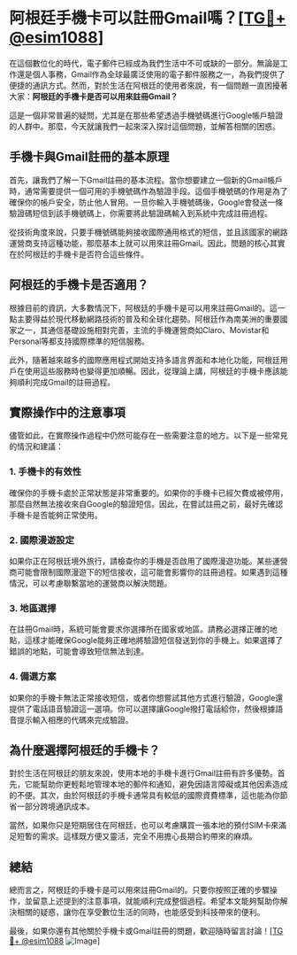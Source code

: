 # 阿根廷手機卡可以註冊Gmail嗎？[[TG💪+ @esim1088](https://t.me/s/esim1088)]

在這個數位化的時代，電子郵件已經成為我們生活中不可或缺的一部分。無論是工作還是個人事務，Gmail作為全球最廣泛使用的電子郵件服務之一，為我們提供了便捷的通訊方式。然而，對於生活在阿根廷的使用者來說，有一個問題一直困擾著大家：**阿根廷的手機卡是否可以用來註冊Gmail？**

這是一個非常普遍的疑問，尤其是在那些希望透過手機號碼進行Google帳戶驗證的人群中。那麼，今天就讓我們一起來深入探討這個問題，並解答相關的困惑。

## 手機卡與Gmail註冊的基本原理

首先，讓我們了解一下Gmail註冊的基本流程。當你想要建立一個新的Gmail帳戶時，通常需要提供一個可用的手機號碼作為驗證手段。這個手機號碼的作用是為了確保你的帳戶安全，防止他人冒用。一旦你輸入手機號碼後，Google會發送一條驗證碼短信到該手機號碼上，你需要將此驗證碼輸入到系統中完成註冊過程。

從技術角度來說，只要手機號碼能夠接收國際通用格式的短信，並且該國家的網路運營商支持這種功能，那麼基本上就可以用來註冊Gmail。因此，問題的核心其實在於阿根廷的手機卡是否符合這些條件。

## 阿根廷的手機卡是否適用？

根據目前的資訊，大多數情況下，阿根廷的手機卡是可以用來註冊Gmail的。這一點主要得益於現代移動網路技術的普及和全球化趨勢。阿根廷作為南美洲的重要國家之一，其通信基礎設施相對完善，主流的手機運營商如Claro、Movistar和Personal等都支持國際標準的短信服務。

此外，隨著越來越多的國際應用程式開始支持多語言界面和本地化功能，阿根廷用戶在使用這些服務時也變得更加順暢。因此，從理論上講，阿根廷的手機卡應該能夠順利完成Gmail的註冊過程。

## 實際操作中的注意事項

儘管如此，在實際操作過程中仍然可能存在一些需要注意的地方。以下是一些常見的情況和建議：

### 1. **手機卡的有效性**
確保你的手機卡處於正常狀態是非常重要的。如果你的手機卡已經欠費或被停用，那麼自然無法接收來自Google的驗證短信。因此，在嘗試註冊之前，最好先確認手機卡是否能夠正常使用。

### 2. **國際漫遊設定**
如果你正在阿根廷境外旅行，請檢查你的手機是否啟用了國際漫遊功能。某些運營商可能會限制國際漫遊下的短信接收，這可能會影響你的註冊過程。如果遇到這種情況，可以考慮聯繫當地的運營商以解決問題。

### 3. **地區選擇**
在註冊Gmail時，系統可能會要求你選擇所在國家或地區。請務必選擇正確的地點，這樣才能確保Google能夠正確地將驗證短信發送到你的手機上。如果選擇了錯誤的地點，可能會導致短信無法到達。

### 4. **備選方案**
如果你的手機卡無法正常接收短信，或者你想嘗試其他方式進行驗證，Google還提供了電話語音驗證這一選項。你可以選擇讓Google撥打電話給你，然後根據語音提示輸入相應的代碼來完成驗證。

## 為什麼選擇阿根廷的手機卡？

對於生活在阿根廷的朋友來說，使用本地的手機卡進行Gmail註冊有許多優勢。首先，它能幫助你更輕鬆地管理本地的郵件和通知，避免因語言障礙或其他因素造成的不便。其次，由於阿根廷的手機卡通常具有較低的國際資費標準，這也能為你節省一部分跨境通訊成本。

當然，如果你只是短期居住在阿根廷，也可以考慮購買一張本地的預付SIM卡來滿足短暫的需求。這樣既方便又靈活，完全不用擔心長期合約帶來的麻煩。

## 總結

總而言之，阿根廷的手機卡是可以用來註冊Gmail的。只要你按照正確的步驟操作，並留意上述提到的注意事項，就能順利完成整個過程。希望本文能夠幫助你解決相關的疑惑，讓你在享受數位生活的同時，也能感受到科技帶來的便利。

最後，如果你還有其他關於手機卡或Gmail註冊的問題，歡迎隨時留言討論！[[TG💪+ @esim1088](https://t.me/s/esim1088) ![Image](https://i.postimg.cc/4NQfJmqS/Snipaste-2025-05-13-00-14-12.png)]